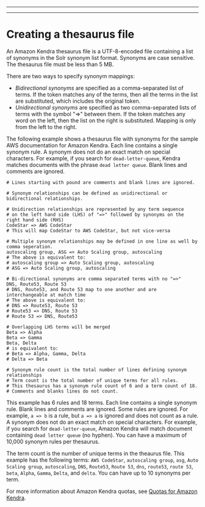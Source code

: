--------

--------

# Creating a thesaurus file<a name="index-synonyms-creating-thesaurus-file"></a>

An Amazon Kendra thesaurus file is a UTF\-8\-encoded file containing a list of synonyms in the Solr synonym list format\. Synonyms are case sensitive\. The thesaurus file must be less than 5 MB\. 

There are two ways to specify synonym mappings:
+ *Bidirectional synonyms* are specified as a comma\-separated list of terms\. If the token matches any of the terms, then all the terms in the list are substituted, which includes the original token\. 
+ *Unidirectional synonyms* are specified as two comma\-separated lists of terms with the symbol "=>" between them\. If the token matches any word on the left, then the list on the right is substituted\. Mapping is only from the left to the right\. 

The following example shows a thesaurus file with synonyms for the sample AWS documentation for Amazon Kendra\. Each line contains a single synonym rule\. A synonym does not do an exact match on special characters\. For example, if you search for `dead-letter-queue`, Kendra matches documents with the phrase `dead letter queue`\. Blank lines and comments are ignored\. 

```
# Lines starting with pound are comments and blank lines are ignored.

# Synonym relationships can be defined as unidirectional or bidirectional relationships.

# Unidirection relationships are represented by any term sequence 
# on the left hand side (LHS) of "=>" followed by synonyms on the right hand side (RHS)
CodeStar => AWS CodeStar
# This will map CodeStar to AWS CodeStar, but not vice-versa

# Multiple synonym relationships may be defined in one line as well by comma seperation.
autoscaling group, ASG => Auto Scaling group, autoscaling
# The above is equivalent to:
# autoscaling group => Auto Scaling group, autoscaling
# ASG => Auto Scaling group, autoscaling

# Bi-directional synonyms are comma separated terms with no "=>"
DNS, Route53, Route 53
# DNS, Route53, and Route 53 map to one another and are interchangeable at match time
# The above is equivalent to:
# DNS => Route53, Route 53
# Route53 => DNS, Route 53
# Route 53 => DNS, Route53

# Overlapping LHS terms will be merged
Beta => Alpha
Beta => Gamma
Beta, Delta
# is equivalent to:
# Beta => Alpha, Gamma, Delta
# Delta => Beta

# Synonym rule count is the total number of lines defining synonym relationships
# Term count is the total number of unique terms for all rules. 
# This thesaurus has a synonym rule count of 6 and a term count of 18. 
# Comments and blanks lines do not count.
```

This example has 6 rules and 18 terms\. Each line contains a single synonym rule\. Blank lines and comments are ignored\. Some rules are ignored\. For example, `a => b` is a rule, but `a => a` is ignored and does not count as a rule\. A synonym does not do an exact match on special characters\. For example, if you search for `dead-letter-queue`, Amazon Kendra will match document containing `dead letter queue` \(no hyphen\)\. You can have a maximum of 10,000 synonym rules per thesaurus\. 

The term count is the number of unique terms in the theaurus file\. This example has the following terms: `AWS CodeStar`, `autoscaling group`, `asg`, `Auto Scaling group`, `autoscaling`, `DNS`, `Route53`, `Route 53`, `dns`, `route53`, `route 53`, `beta`, `Alpha`, `Gamma`, `Delta`, and `delta`\. You can have up to 10 synonyms per term\. 

For more information about Amazon Kendra quotas, see [Quotas for Amazon Kendra](quotas.md)\. 
